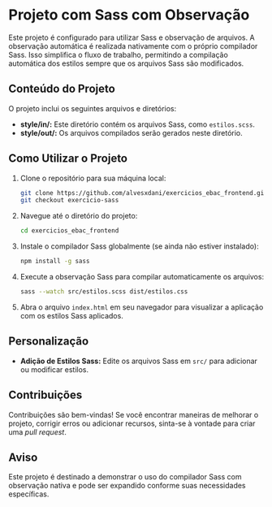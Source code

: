 # Projeto com Sass com Observação

Este projeto é configurado para utilizar Sass e observação de arquivos. A observação automática é realizada nativamente com o próprio compilador Sass. Isso simplifica o fluxo de trabalho, permitindo a compilação automática dos estilos sempre que os arquivos Sass são modificados.

## Conteúdo do Projeto

O projeto inclui os seguintes arquivos e diretórios:

- **style/in/:** Este diretório contém os arquivos Sass, como `estilos.scss`.
- **style/out/:** Os arquivos compilados serão gerados neste diretório.

## Como Utilizar o Projeto

1. Clone o repositório para sua máquina local:

   ```bash
   git clone https://github.com/alvesxdani/exercicios_ebac_frontend.git
   git checkout exercicio-sass
   ```

2. Navegue até o diretório do projeto:

   ```bash
   cd exercicios_ebac_frontend
   ```

3. Instale o compilador Sass globalmente (se ainda não estiver instalado):

   ```bash
   npm install -g sass
   ```

4. Execute a observação Sass para compilar automaticamente os arquivos:

   ```bash
   sass --watch src/estilos.scss dist/estilos.css
   ```

5. Abra o arquivo `index.html` em seu navegador para visualizar a aplicação com os estilos Sass aplicados.

## Personalização

- **Adição de Estilos Sass:** Edite os arquivos Sass em `src/` para adicionar ou modificar estilos.

## Contribuições

Contribuições são bem-vindas! Se você encontrar maneiras de melhorar o projeto, corrigir erros ou adicionar recursos, sinta-se à vontade para criar uma _pull request_.

## Aviso

Este projeto é destinado a demonstrar o uso do compilador Sass com observação nativa e pode ser expandido conforme suas necessidades específicas.
